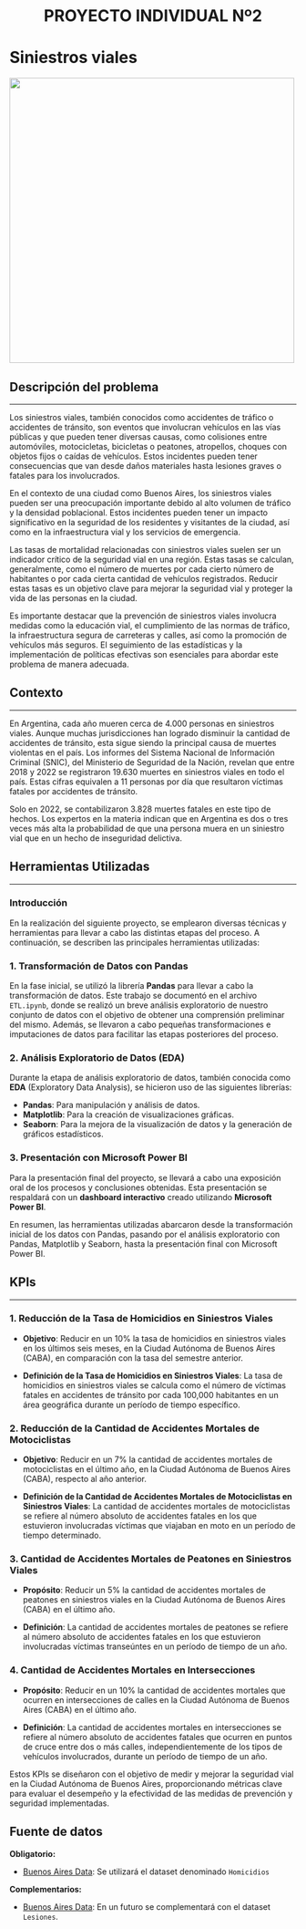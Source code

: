 <p align='center'>
<p>

<h1 align='center'>
 <b>PROYECTO INDIVIDUAL Nº2</b>
</h1>

# **Siniestros viales**</h1>
<img src = 'https://static.lajornadaestadodemexico.com/wp-content/uploads/2022/08/Siniestros-viales.jpg' height = 500>
<p>

## **Descripción del problema**
------
Los siniestros viales, también conocidos como accidentes de tráfico o accidentes de tránsito, son eventos que involucran vehículos en las vías públicas y que pueden tener diversas causas, como colisiones entre automóviles, motocicletas, bicicletas o peatones, atropellos, choques con objetos fijos o caídas de vehículos. Estos incidentes pueden tener consecuencias que van desde daños materiales hasta lesiones graves o fatales para los involucrados.

En el contexto de una ciudad como Buenos Aires, los siniestros viales pueden ser una preocupación importante debido al alto volumen de tráfico y la densidad poblacional. Estos incidentes pueden tener un impacto significativo en la seguridad de los residentes y visitantes de la ciudad, así como en la infraestructura vial y los servicios de emergencia.

Las tasas de mortalidad relacionadas con siniestros viales suelen ser un indicador crítico de la seguridad vial en una región. Estas tasas se calculan, generalmente, como el número de muertes por cada cierto número de habitantes o por cada cierta cantidad de vehículos registrados. Reducir estas tasas es un objetivo clave para mejorar la seguridad vial y proteger la vida de las personas en la ciudad.

Es importante destacar que la prevención de siniestros viales involucra medidas como la educación vial, el cumplimiento de las normas de tráfico, la infraestructura segura de carreteras y calles, así como la promoción de vehículos más seguros. El seguimiento de las estadísticas y la implementación de políticas efectivas son esenciales para abordar este problema de manera adecuada.

## **Contexto**
-----
En Argentina, cada año mueren cerca de 4.000 personas en siniestros viales. Aunque muchas jurisdicciones han logrado disminuir la cantidad de accidentes de tránsito, esta sigue siendo la principal causa de muertes violentas en el país.
Los informes del Sistema Nacional de Información Criminal (SNIC), del Ministerio de Seguridad de la Nación, revelan que entre 2018 y 2022 se registraron 19.630 muertes en siniestros viales en todo el país. Estas cifras equivalen a 11 personas por día que resultaron víctimas fatales por accidentes de tránsito.

Solo en 2022, se contabilizaron 3.828 muertes fatales en este tipo de hechos. Los expertos en la materia indican que en Argentina es dos o tres veces más alta la probabilidad de que una persona muera en un siniestro vial que en un hecho de inseguridad delictiva.


## Herramientas Utilizadas
-----

### Introducción
En la realización del siguiente proyecto, se emplearon diversas técnicas y herramientas para llevar a cabo las distintas etapas del proceso. A continuación, se describen las principales herramientas utilizadas:

### 1. Transformación de Datos con Pandas
En la fase inicial, se utilizó la librería **Pandas** para llevar a cabo la transformación de datos. Este trabajo se documentó en el archivo `ETL.ipynb`, donde se realizó un breve análisis exploratorio de nuestro conjunto de datos con el objetivo de obtener una comprensión preliminar del mismo. Además, se llevaron a cabo pequeñas transformaciones e imputaciones de datos para facilitar las etapas posteriores del proceso.

### 2. Análisis Exploratorio de Datos (EDA)
Durante la etapa de análisis exploratorio de datos, también conocida como **EDA** (Exploratory Data Analysis), se hicieron uso de las siguientes librerías:
- **Pandas**: Para manipulación y análisis de datos.
- **Matplotlib**: Para la creación de visualizaciones gráficas.
- **Seaborn**: Para la mejora de la visualización de datos y la generación de gráficos estadísticos.

### 3. Presentación con Microsoft Power BI
Para la presentación final del proyecto, se llevará a cabo una exposición oral de los procesos y conclusiones obtenidas. Esta presentación se respaldará con un **dashboard interactivo** creado utilizando **Microsoft Power BI**. 

En resumen, las herramientas utilizadas abarcaron desde la transformación inicial de los datos con Pandas, pasando por el análisis exploratorio con Pandas, Matplotlib y Seaborn, hasta la presentación final con Microsoft Power BI.

##  KPIs
----

### 1. Reducción de la Tasa de Homicidios en Siniestros Viales
- **Objetivo**: Reducir en un 10% la tasa de homicidios en siniestros viales en los últimos seis meses, en la Ciudad Autónoma de Buenos Aires (CABA), en comparación con la tasa del semestre anterior.
  
- **Definición de la Tasa de Homicidios en Siniestros Viales**: La tasa de homicidios en siniestros viales se calcula como el número de víctimas fatales en accidentes de tránsito por cada 100,000 habitantes en un área geográfica durante un período de tiempo específico.

### 2. Reducción de la Cantidad de Accidentes Mortales de Motociclistas
- **Objetivo**: Reducir en un 7% la cantidad de accidentes mortales de motociclistas en el último año, en la Ciudad Autónoma de Buenos Aires (CABA), respecto al año anterior.
  
- **Definición de la Cantidad de Accidentes Mortales de Motociclistas en Siniestros Viales**: La cantidad de accidentes mortales de motociclistas se refiere al número absoluto de accidentes fatales en los que estuvieron involucradas víctimas que viajaban en moto en un período de tiempo determinado. 

### 3. Cantidad de Accidentes Mortales de Peatones en Siniestros Viales
- **Propósito**: Reducir un 5% la cantidad de accidentes mortales de peatones en siniestros viales en la Ciudad Autónoma de Buenos Aires (CABA) en el último año.
  
- **Definición**: La cantidad de accidentes mortales de peatones se refiere al número absoluto de accidentes fatales en los que estuvieron involucradas víctimas transeúntes en un período de tiempo de un año.

### 4. Cantidad de Accidentes Mortales en Intersecciones
- **Propósito**: Reducir en un 10% la cantidad de accidentes mortales que ocurren en intersecciones de calles en la Ciudad Autónoma de Buenos Aires (CABA) en el último año.
  
- **Definición**: La cantidad de accidentes mortales en intersecciones se refiere al número absoluto de accidentes fatales que ocurren en puntos de cruce entre dos o más calles, independientemente de los tipos de vehículos involucrados, durante un período de tiempo de un año.

Estos KPIs se diseñaron con el objetivo de medir y mejorar la seguridad vial en la Ciudad Autónoma de Buenos Aires, proporcionando métricas clave para evaluar el desempeño y la efectividad de las medidas de prevención y seguridad implementadas.











## Fuente de datos

**Obligatorio:**
- [Buenos Aires Data](https://data.buenosaires.gob.ar/dataset/victimas-siniestros-viales): Se utilizará el dataset denominado `Homicidios`

**Complementarios:**
- [Buenos Aires Data](https://data.buenosaires.gob.ar/dataset/victimas-siniestros-viales): En un futuro se complementará con el dataset `Lesiones`.
